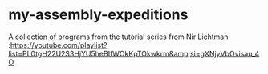 # my-assembly-expeditions
A collection of programs from the tutorial series from Nir Lichtman :https://youtube.com/playlist?list=PL0tgH22U2S3HjYU5heBIfWOkKpTOkwkrm&amp;si=gXNjyVbOvisau_4O
